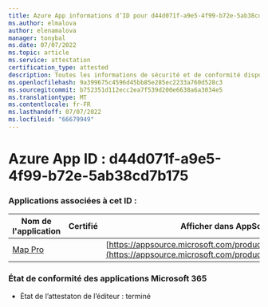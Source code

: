 ```yaml
---
title: Azure App informations d’ID pour d44d071f-a9e5-4f99-b72e-5ab38cd7b175
ms.author: elmalova
author: elenamalova
manager: tonybal
ms.date: 07/07/2022
ms.topic: article
ms.service: attestation
certification_type: attested
description: Toutes les informations de sécurité et de conformité disponibles pour d44d071f-a9e5-4f99-b72e-5ab38cd7b175.
ms.openlocfilehash: 9a399675c4596d45bb85e285ec2233a760d528c3
ms.sourcegitcommit: b752351d112ecc2ea7f539d200e6638a6a3034e5
ms.translationtype: MT
ms.contentlocale: fr-FR
ms.lasthandoff: 07/07/2022
ms.locfileid: "66679949"
---
```

# <a name="azure-app-id-d44d071f-a9e5-4f99-b72e-5ab38cd7b175"></a>Azure App ID : d44d071f-a9e5-4f99-b72e-5ab38cd7b175


### <a name="apps-associated-with-this-id"></a>Applications associées à cet ID :
| **Nom de l'application** | **Certifié** | **Afficher dans AppSource** |
|--------------|---------------|-----------------------|
| [Map Pro](../forward/WA200003434.md) |  | [https://appsource.microsoft.com/product/office/WA200003434](https://appsource.microsoft.com/product/office/WA200003434) |

### <a name="microsoft-365-app-compliance-status"></a>État de conformité des applications Microsoft 365
- État de l’attestaton de l’éditeur : terminé
